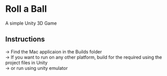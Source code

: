 # Roll a Ball

A simple Unity 3D Game

## Instructions

-> Find the Mac applicaion in the Builds folder <br />
-> If you want to run on any other platform, build for the required using the project files in Unity  <br />
-> or run using unity emulator <br />
